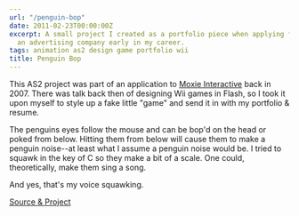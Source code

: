 ```yaml
---
url: "/penguin-bop"
date: 2011-02-23T00:00:00Z
excerpt: A small project I created as a portfolio piece when applying for work at
  an advertising company early in my career.
tags: animation as2 design game portfolio wii
title: Penguin Bop
---
```


<amp-img width="598" height="449" layout="responsive" src="//labs.tomasino.org/assets/images/penguinbop.jpg" alt="Penguin Bop"></amp-img>

This AS2 project was part of an application to [Moxie Interactive][]
back in 2007. There was talk back then of designing Wii games in Flash,
so I took it upon myself to style up a fake little "game" and send it in
with my portfolio & resume.

The penguins eyes follow the mouse and can be bop'd on the head or poked
from below. Hitting them from below will cause them to make a penguin
noise--at least what I assume a penguin noise would be. I tried to
squawk in the key of C so they make a bit of a scale. One could,
theoretically, make them sing a song.

And yes, that's my voice squawking.

[Source & Project][]

  [Moxie Interactive]: //www.moxieinteractive.com
    "Moxie Interactive"
  [Source & Project]: //github.com/jamestomasino/penguinbop/
    "Source & Project"
